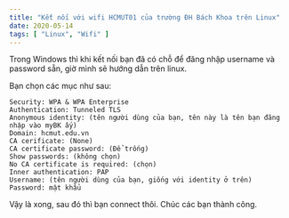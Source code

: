 ```yaml
---
title: "Kết nối với wifi HCMUT01 của trường ĐH Bách Khoa trên Linux"
date: 2020-05-14
tags: [ "Linux", "Wifi" ]
---
```


Trong Windows thì khi kết nối bạn đã có chỗ để đăng nhập username và password sẵn, giờ mình sẽ hướng dẫn trên linux.

Bạn chọn các mục như sau:

```shell
Security: WPA & WPA Enterprise
Authentication: Tunneled TLS
Anonymous identity: (tên người dùng của bạn, tên này là tên bạn đăng nhập vào myBK ấy)
Domain: hcmut.edu.vn
CA cerificate: (None)
CA certificate password: (Để trống)
Show passwords: (không chọn)
No CA certificate is required: (chọn)
Inner authentication: PAP
Username: (tên người dùng của bạn, giống với identity ở trên)
Password: mật khẩu
```

Vậy là xong, sau đó thì bạn connect thôi. Chúc các bạn thành công.
